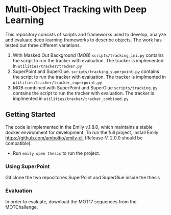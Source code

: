 
# Multi-Object Tracking with Deep Learning
This repository consists of scripts and frameworks used to develop, analyze and evaluate deep learning frameworks to describe objects. The work has tested out three different variations. 
1. With Masked Out Background (MOB) 
`scripts/tracking_ini.py` contains the script to run the tracker with evaluation. The tracker is implemented in `utilities/tracker/tracker.py`
2. SuperPoint and SuperGlue. 
`scripts/tracking_superpoint.py` contains the script to run the tracker with evaluation. The tracker is implmented in `utilities/tracker/tracker_superpoint.py`
3. MOB combined with SuperPoint and SuperGlue
`scripts/tracking.py` contains the script to run the tracker with evaluation. The tracker is implmented in `utilities/tracker/tracker_combined.py`

## Getting Started
The code is implemented in the Emily v.1.8.0, which maintains a stable docker environment for development. To run the full project, install Emily https://github.com/amboltio/emily-cli (Release-V. 2.0.0 should be compatible).
- Run `emily open thesis` to run the project.

### Using SuperPoint
Git clone the two repositories SuperPoint and SuperGlue inside the thesis 

### Evaluation
In order to evaluate, download the MOT17 sequences from the MOTChallenge,

